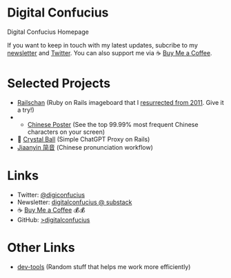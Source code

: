 # Digital Confucius
Digital Confucius Homepage

If you want to keep in touch with my latest updates, subcribe to my [newsletter](https://digitalconfucius.beehiiv.com/) and [Twitter](https://twitter.com/digiconfucius). You can also support me via ☕ [Buy Me a Coffee](https://www.buymeacoffee.com/digitalconfucius).

# Selected Projects
- [Railschan](https://railschan.onrender.com/posts) (Ruby on Rails imageboard that I [resurrected from 2011](https://digitalconfucius.substack.com/p/railschan-resurrection). Give it a try!)
- - [Chinese Poster](https://digitalconfucius.github.io/chinese-poster/) (See the top 99.99% most frequent Chinese characters on your screen)
- 🔮 [Crystal Ball](https://crystal-ball.onrender.com/) (Simple ChatGPT Proxy on Rails)
- [Jiaanyin 简音](https://github.com/digitalconfucius/jianyin) (Chinese pronunciation workflow)

# Links
- Twitter: [@digiconfucius](https://twitter.com/digiconfucius)
- Newsletter: [digitalconfucius @ substack](https://digitalconfucius.substack.com/)
- ☕ [Buy Me a Coffee](https://www.buymeacoffee.com/digitalconfucius) 💰💰
- GitHub: [>digitalconfucius](https://github.com/digitalconfucius)

# Other Links
- [dev-tools](https://github.com/digitalconfucius/dev-tools) (Random stuff that helps me work more efficiently)
